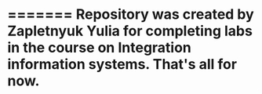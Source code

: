 =======
Repository was created by Zapletnyuk Yulia for completing labs in the course on Integration information systems. That's all for now.
=======